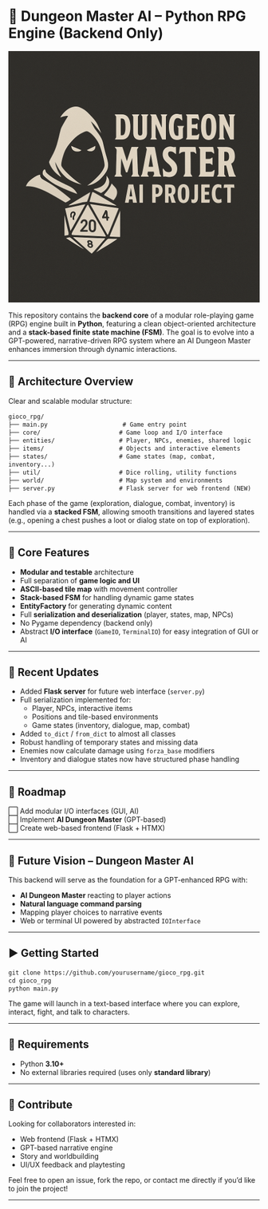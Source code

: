 # 🧠 Dungeon Master AI – Python RPG Engine (Backend Only)


![Descrizione immagine](Image.png)


This repository contains the **backend core** of a modular role-playing game (RPG) engine built in **Python**, featuring a clean object-oriented architecture and a **stack-based finite state machine (FSM)**. The goal is to evolve into a GPT-powered, narrative-driven RPG system where an AI Dungeon Master enhances immersion through dynamic interactions.

---

## 🧱 Architecture Overview

Clear and scalable modular structure:

```
gioco_rpg/
├── main.py                     # Game entry point
├── core/                      # Game loop and I/O interface
├── entities/                  # Player, NPCs, enemies, shared logic
├── items/                     # Objects and interactive elements
├── states/                    # Game states (map, combat, inventory...)
├── util/                      # Dice rolling, utility functions
├── world/                     # Map system and environments
├── server.py                  # Flask server for web frontend (NEW)
```

Each phase of the game (exploration, dialogue, combat, inventory) is handled via a **stacked FSM**, allowing smooth transitions and layered states (e.g., opening a chest pushes a loot or dialog state on top of exploration).

---

## 🔧 Core Features

- **Modular and testable** architecture
- Full separation of **game logic and UI**
- **ASCII-based tile map** with movement controller
- **Stack-based FSM** for handling dynamic game states
- **EntityFactory** for generating dynamic content
- Full **serialization and deserialization** (player, states, map, NPCs)
- No Pygame dependency (backend only)
- Abstract **I/O interface** (`GameIO`, `TerminalIO`) for easy integration of GUI or AI

---

## 🚀 Recent Updates

- Added **Flask server** for future web interface (`server.py`)
- Full serialization implemented for:
  - Player, NPCs, interactive items
  - Positions and tile-based environments
  - Game states (inventory, dialogue, map, combat)
- Added `to_dict` / `from_dict` to almost all classes
- Robust handling of temporary states and missing data
- Enemies now calculate damage using `forza_base` modifiers
- Inventory and dialogue states now have structured phase handling

---

## 📅 Roadmap

⬜ Add modular I/O interfaces (GUI, AI)  
⬜ Implement **AI Dungeon Master** (GPT-based)  
⬜ Create web-based frontend (Flask + HTMX)

---

## 🌌 Future Vision – Dungeon Master AI

This backend will serve as the foundation for a GPT-enhanced RPG with:

- **AI Dungeon Master** reacting to player actions
- **Natural language command parsing**
- Mapping player choices to narrative events
- Web or terminal UI powered by abstracted `IOInterface`

---

## ▶️ Getting Started

```
git clone https://github.com/yourusername/gioco_rpg.git
cd gioco_rpg
python main.py
```

The game will launch in a text-based interface where you can explore, interact, fight, and talk to characters.

---

## 🧪 Requirements

- Python **3.10+**
- No external libraries required (uses only **standard library**)

---

## 🙌 Contribute

Looking for collaborators interested in:

- Web frontend (Flask + HTMX)
- GPT-based narrative engine
- Story and worldbuilding
- UI/UX feedback and playtesting

Feel free to open an issue, fork the repo, or contact me directly if you’d like to join the project!

---
